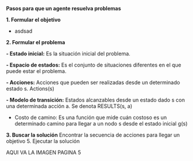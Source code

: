 
**Pasos para que un agente resuelva problemas**

**1. Formular el objetivo**
- asdsad

**2. Formular el problema**

**- Estado inicial:** Es la situación inicial del problema.

**- Espacio de estados:** Es el conjunto de situaciones diferentes en el que puede estar el problema.

**- Acciones:** Acciones que pueden ser realizadas desde un determinado estado s. Actions(s)

**- Modelo de transición:** Estados alcanzables desde un estado dado s con una determinada acción a. Se denota RESULTS(s, a)
- Costo de camino: Es una función que mide cuán costoso es un determinado camino para llegar a un nodo s desde el estado inicial g(s)

**3. Buscar la solución**
Encontrar la secuencia de acciones para llegar un objetivo
5. Ejecutar la solución

AQUI VA LA IMAGEN PAGINA 5



<!--stackedit_data:
eyJoaXN0b3J5IjpbMTAyMTAzMDIxNCw0OTc4MTg4MTBdfQ==
-->